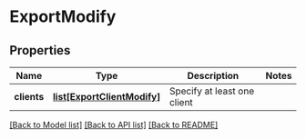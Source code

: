 # ExportModify

## Properties
Name | Type | Description | Notes
------------ | ------------- | ------------- | -------------
**clients** | [**list[ExportClientModify]**](ExportClientModify.md) | Specify at least one client | 

[[Back to Model list]](../README.md#documentation-for-models) [[Back to API list]](../README.md#documentation-for-api-endpoints) [[Back to README]](../README.md)


